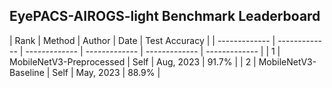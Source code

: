 ## EyePACS-AIROGS-light Benchmark Leaderboard
| Rank          |       Method  |       Author  |         Date  |         Test Accuracy  |
| ------------- | ------------- | ------------- | ------------- | ------------- | ------------- |
| 1             | MobileNetV3-Preprocessed        |      Self     |  Aug, 2023             |   91.7%            |
| 2             | MobileNetV3-Baseline            |      Self     |  May, 2023             |   88.9%            |
